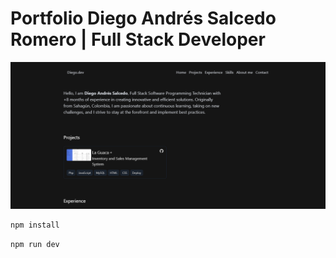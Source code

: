 # Portfolio Diego Andrés Salcedo Romero | Full Stack Developer

<img src="static/images/portafolio_diego_salcedo.png">

```sh
npm install
```

```sh
npm run dev
```

